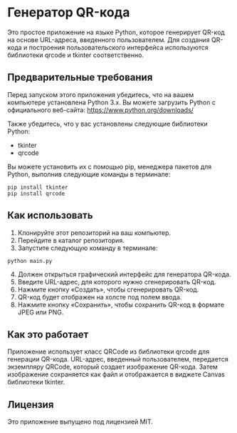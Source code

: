 # Генератор QR-кода

Это простое приложение на языке Python, которое генерирует QR-код на основе URL-адреса, введенного пользователем. Для создания QR-кода и построения пользовательского интерфейса используются библиотеки qrcode и tkinter соответственно.

## Предварительные требования

Перед запуском этого приложения убедитесь, что на вашем компьютере установлена Python 3.x. Вы можете загрузить Python с официального веб-сайта:
https://www.python.org/downloads/

Также убедитесь, что у вас установлены следующие библиотеки Python:

- tkinter
- qrcode

Вы можете установить их с помощью pip, менеджера пакетов для Python, выполнив следующие команды в терминале:

```
pip install tkinter
pip install qrcode
```

## Как использовать

1. Клонируйте этот репозиторий на ваш компьютер.
2. Перейдите в каталог репозитория.
3. Запустите следующую команду в терминале:

```
python main.py
```

4. Должен открыться графический интерфейс для генератора QR-кода.
5. Введите URL-адрес, для которого нужно сгенерировать QR-код.
6. Нажмите кнопку «Создать», чтобы сгенерировать QR-код.
7. QR-код будет отображен на холсте под полем ввода.
8. Нажмите кнопку «Сохранить», чтобы сохранить QR-код в формате JPEG или PNG.


## Как это работает

Приложение использует класс QRCode из библиотеки qrcode для генерации QR-кода. URL-адрес, введенный пользователем, передается экземпляру QRCode, который создает изображение QR-кода. Затем изображение сохраняется как файл и отображается в виджете Canvas библиотеки tkinter.

## Лицензия

Это приложение выпущено под лицензией MIT.
